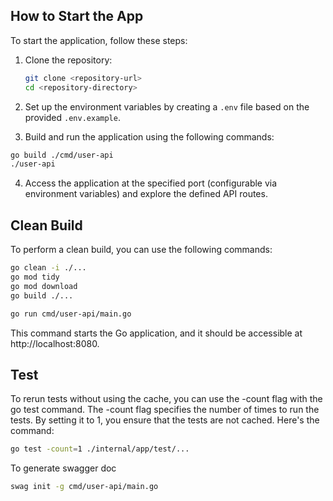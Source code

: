 ## How to Start the App

To start the application, follow these steps:

1. Clone the repository:

    ```bash
    git clone <repository-url>
    cd <repository-directory>
    ```

2. Set up the environment variables by creating a `.env` file based on the provided `.env.example`.

3. Build and run the application using the following commands:

```bash
go build ./cmd/user-api
./user-api
```

4. Access the application at the specified port (configurable via environment variables) and explore the defined API routes.

## Clean Build

To perform a clean build, you can use the following commands:

```bash
go clean -i ./...
go mod tidy
go mod download
go build ./...
```

```bash
go run cmd/user-api/main.go
```
This command starts the Go application, and it should be accessible at http://localhost:8080.


## Test
To rerun tests without using the cache, you can use the -count flag with the go test command. The -count flag specifies the number of times to run the tests. By setting it to 1, you ensure that the tests are not cached. Here's the command:
```bash
go test -count=1 ./internal/app/test/...
```

To generate swagger doc
```bash
swag init -g cmd/user-api/main.go
```